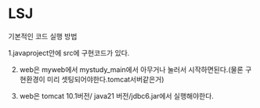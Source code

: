 # LSJ
기본적인 코드 실행 방법

1.javaproject안에 src에 구현코드가 있다.

2. web은 myweb에서 mystudy_main에서 아무거나 눌러서 시작하면된다.(물론 구현환경이 미리 셋팅되어야한다.tomcat서버같은거)

3. web은 tomcat 10.1버전/ java21 버전/jdbc6.jar에서 실행해야한다. 
